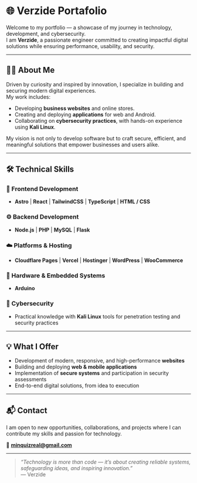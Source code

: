 # 🌐 Verzide Portafolio

Welcome to my portfolio — a showcase of my journey in technology, development, and cybersecurity.  
I am **Verzide**, a passionate engineer committed to creating impactful digital solutions while ensuring performance, usability, and security.  

---

## 👨‍💻 About Me
Driven by curiosity and inspired by innovation, I specialize in building and securing modern digital experiences.  
My work includes:
- Developing **business websites** and online stores.  
- Creating and deploying **applications** for web and Android.  
- Collaborating on **cybersecurity practices**, with hands-on experience using **Kali Linux**.  

My vision is not only to develop software but to craft secure, efficient, and meaningful solutions that empower businesses and users alike.  

---

## 🛠️ Technical Skills

### 🚀 Frontend Development
- **Astro** | **React** | **TailwindCSS** | **TypeScript** | **HTML / CSS**

### ⚙️ Backend Development
- **Node.js** | **PHP** | **MySQL** | **Flask**

### ☁️ Platforms & Hosting
- **Cloudflare Pages** | **Vercel** | **Hostinger** | **WordPress** | **WooCommerce**

### 🔧 Hardware & Embedded Systems
- **Arduino**

### 🔐 Cybersecurity
- Practical knowledge with **Kali Linux** tools for penetration testing and security practices  

---

## 💡 What I Offer
- Development of modern, responsive, and high-performance **websites**  
- Building and deploying **web & mobile applications**  
- Implementation of **secure systems** and participation in security assessments  
- End-to-end digital solutions, from idea to execution  

---

## 📬 Contact
I am open to new opportunities, collaborations, and projects where I can contribute my skills and passion for technology.  

📩 **minquizreal@gmail.com**

---

> _“Technology is more than code — it’s about creating reliable systems, safeguarding ideas, and inspiring innovation.”_  
— Verzide
